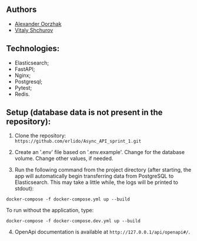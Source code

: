 ## Authors
* [Alexander Oorzhak](https://github.com/Oorzhakau)
* [Vitaly Shchurov](https://github.com/erlido)

## Technologies:
* Elasticsearch;
* FastAPI;
* Nginx;
* Postgresql;
* Pytest;
* Redis.

## Setup (database data is not present in the repository):

1. Clone the repository:
```https://github.com/erlido/Async_API_sprint_1.git```
   
2. Create an '.env' file based on '.env.example'. Change <PWD> for the
database volume. Change other values, if needed.
   
3. Run the following command from the project directory (after starting,
   the app will automatically begin transferring data from PostgreSQL
   to Elasticsearch. This may take a little while, the logs will be
   printed to stdout):
```
docker-compose -f docker-compose.yml up --build
```
To run without the application, type:
```
docker-compose -f docker-compose.dev.yml up --build
```
4. OpenApi documentation is available at `http://127.0.0.1/api/openapi#/`.

